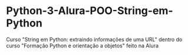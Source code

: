 # Python-3-Alura-POO-String-em-Python
 Curso "String em Python: extraindo informações de uma URL" dentro do curso "Formação Python e orientação a objetos" feito na Alura
